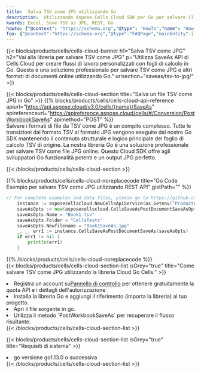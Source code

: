 ```yaml
---
title:  Salva TSV come JPG utilizzando Go
description:  Utilizzando Aspose.Cells Cloud SDK per Go per salvare il file in formato TSV come file in formato JPG.
kwords: Excel, Save TSV as JPG, REST, Go
howto: {"@context": "https://schema.org","@type": "HowTo","name": "How to save TSV as JPG using the Cells Cloud Go library.","description": "How to save TSV as JPG using the Cells Cloud Go library.","image": {"@type": "ImageObject"},"url": "/go/saveas/tsv-to-jpg/","step": [{ "@type": "HowToStep","name": "How to save TSV as JPG using the Cells Cloud Go library. step 1", "image": {"@type": "ImageObject",},"url": "/go/saveas/tsv-to-jpg/","text": "Register an account at <a href='https://dashboard.aspose.cloud/'>Dashboard</a> to get free API quota & authorization details",},{ "@type": "HowToStep","name": "How to save TSV as JPG using the Cells Cloud Go library. step 1", "image": {"@type": "ImageObject",},"url": "/go/saveas/tsv-to-jpg/","text": "Install Go library and add the reference (import the library) to your project.",},{ "@type": "HowToStep","name": "How to save TSV as JPG using the Cells Cloud Go library. step 1", "image": {"@type": "ImageObject",},"url": "/go/saveas/tsv-to-jpg/","text": "Open the source file in go.",},{ "@type": "HowToStep","name": "How to save TSV as JPG using the Cells Cloud Go library. step 1", "image": {"@type": "ImageObject",},"url": "/go/saveas/tsv-to-jpg/","text": "Use the `PostWorkbookSaveAs` method to retrieve the resulting stream.",}, ],"supply": {"@type": "HowToSupply","name": "document"},"tool": [{"@type": "HowToTool","name": "Goland, Visual Studio Code, Eclipse"},{"@type": "HowToTool","name": "Aspose Cells"}],"totalTime": "PT6M"}
fqa: {"@context":"https://schema.org","@type":"FAQPage","mainEntity":[{"@type":"Question","name":"Why save file as other formats file in C# using REST API?","acceptedAnswer":{"@type":"Answer","text":"Documents are encoded in many ways, and some files may be incompatible with the software you use. To open and read such files, just save them as appropriate file formats.<br/><ol><li>Install .NET SDK and add the reference (import the library) to your project.</li><li>Open the source file in C# using REST API.</li><li>Call the PostWorkbookSaveAsRequest() method, passing an output filename with required extension.</li><li>Get the result of save as a separate file.</li></ol>"}},{"@type":"Question","name":"What file formats can I save as with your C# library?","acceptedAnswer":{"@type":"Answer","text":"We support a variety of file formats for conversion using .NET library, including XLSX, Excel, xls , PDF, CSV, HTML, Markdown, XML, PNG, JPG, TIFF, Json, TXT and many more."}},{"@type":"Question","name":"What is the maximum allowed file size for conversion using this .NET library?","acceptedAnswer":{"@type":"Answer","text":"There are no file size limits for format conversions using .NET library."}}]}
---
```

{{< blocks/products/cells/cells-cloud-banner h1="Salva TSV come JPG" h2="Vai alla libreria per salvare TSV come JPG" p="Utilizza SaveAs API di Cells Cloud per creare flussi di lavoro personalizzati con fogli di calcolo in Go. Questa è una soluzione professionale per salvare TSV come JPG e altri formati di documenti online utilizzando Go." urlsection="saveas/tsv-to-jpg/" >}}

{{< blocks/products/cells/cells-cloud-section title="Salva un file TSV come JPG in Go" >}}
{{% blocks/products/cells/cells-cloud-api-reference apiurl="https://api.aspose.cloud/v3.0/cells/{name}/SaveAs" apireferenceurl="https://apireference.aspose.cloud/cells/#/Conversion/PostWorkbookSaveAs" apimethod="POST" %}}
<br/>
Salvare i formati di file da TSV come JPG è un compito complesso. Tutte le transizioni dal formato TSV al formato JPG vengono eseguite dal nostro Go SDK mantenendo il contenuto strutturale e logico principale del foglio di calcolo TSV di origine. La nostra libreria Go è una soluzione professionale per salvare TSV come file JPG online. Questo Cloud SDK offre agli sviluppatori Go funzionalità potenti e un output JPG perfetto.

{{< /blocks/products/cells/cells-cloud-section >}}

{{% blocks/products/cells/cells-cloud-noreplacecode title="Go Code Esempio per salvare TSV come JPG utilizzando REST API" gistPath="" %}}
  
```go
// For complete examples and data files, please go to https://github.com/aspose-cells-cloud/aspose-cells-cloud-go/
    instance := asposecellscloud.NewCellsApiService(os.Getenv("ProductClientId"), os.Getenv("ProductClientSecret"))
    saveAsOpts := new(asposecellscloud.CellsSaveAsPostDocumentSaveAsOpts)
    saveAsOpts.Name = "Book1.tsv"
    saveAsOpts.Folder = "CellsTests"
    saveAsOpts.Newfilename = "Book1SaveAs.jpg"
    _, _, err1 := instance.CellsSaveAsPostDocumentSaveAs(saveAsOpts)
    if err1 != nil {
	    println(err1)
    }
```
  
{{% /blocks/products/cells/cells-cloud-noreplacecode %}}
<br/>
{{< blocks/products/cells/cells-cloud-section-list isGrey="true" title="Come salvare TSV come JPG utilizzando la libreria Cloud Go Cells." >}}
<li> Registra un account su<a href="https://dashboard.aspose.cloud/">Pannello di controllo</a> per ottenere gratuitamente la quota API e i dettagli dell'autorizzazione</li>
<li>Installa la libreria Go e aggiungi il riferimento (importa la libreria) al tuo progetto.</li>
<li>Apri il file sorgente in go.</li>
<li>Utilizza il metodo `PostWorkbookSaveAs` per recuperare il flusso risultante.</li>
{{< /blocks/products/cells/cells-cloud-section-list >}}

{{< blocks/products/cells/cells-cloud-section-list isGrey="true" title="Requisiti di sistema" >}}
<li>go versione go1.13.0 o successiva</li>
{{< /blocks/products/cells/cells-cloud-section-list >}}
